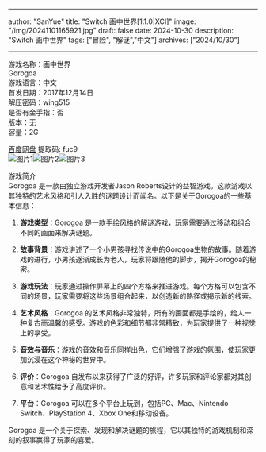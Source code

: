 
---
author: "SanYue"
title: "Switch 画中世界[1.1.0|XCI]"
image: "/img/20241101165921.jpg"
draft: false
date: 2024-10-30
description: "Switch 画中世界"
tags: ["冒险", "解谜","中文"]
archives: ["2024/10/30"]

---

游戏名称：画中世界   
Gorogoa    
游戏语言：中文  
首发日期：2017年12月14日  
解压密码：wing515  
是否有金手指：否  
版本：无   
容量：2G

[百度网盘](https://pan.baidu.com/s/15QUhxXo9ECBgr-34QQbyEg) 提取码: fuc9  
![图片1](/img/28c33703.jpg)![图片2](/img/64a71cce.jpg)![图片3](/img/f74cb0b9.jpg)  

游戏简介  
Gorogoa 是一款由独立游戏开发者Jason Roberts设计的益智游戏。这款游戏以其独特的艺术风格和引人入胜的谜题设计而闻名。以下是关于Gorogoa的一些基本信息：

1. **游戏类型**：Gorogoa 是一款手绘风格的解谜游戏，玩家需要通过移动和组合不同的画面来解决谜题。

2. **故事背景**：游戏讲述了一个小男孩寻找传说中的Gorogoa生物的故事。随着游戏的进行，小男孩逐渐成长为老人，玩家将跟随他的脚步，揭开Gorogoa的秘密。

3. **游戏玩法**：玩家通过操作屏幕上的四个方格来推进游戏。每个方格可以包含不同的场景，玩家需要将这些场景组合起来，以创造新的路径或揭示新的线索。

4. **艺术风格**：Gorogoa 的艺术风格非常独特，所有的画面都是手绘的，给人一种复古而温馨的感受。游戏的色彩和细节都非常精致，为玩家提供了一种视觉上的享受。

5. **音效与音乐**：游戏的音效和音乐同样出色，它们增强了游戏的氛围，使玩家更加沉浸在这个神秘的世界中。

6. **评价**：Gorogoa 自发布以来获得了广泛的好评，许多玩家和评论家都对其创意和艺术性给予了高度评价。

7. **平台**：Gorogoa 可以在多个平台上玩到，包括PC、Mac、Nintendo Switch、PlayStation 4、Xbox One和移动设备。

Gorogoa 是一个关于探索、发现和解决谜题的旅程，它以其独特的游戏机制和深刻的叙事赢得了玩家的喜爱。
